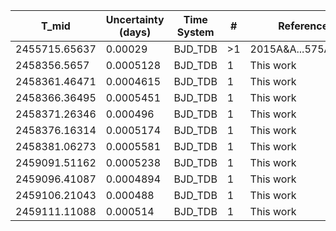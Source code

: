 |T_mid        |Uncertainty (days)|Time System|#  |Reference                             |
|-------------|------------------|-----------|---|--------------------------------------|
|2455715.65637|0.00029           |BJD_TDB    |>1 |2015A&A...575A..61A                   |
|2458356.5657 |0.0005128         |BJD_TDB    |1  |This work                             |
|2458361.46471|0.0004615         |BJD_TDB    |1  |This work                             |
|2458366.36495|0.0005451         |BJD_TDB    |1  |This work                             |
|2458371.26346|0.000496          |BJD_TDB    |1  |This work                             |
|2458376.16314|0.0005174         |BJD_TDB    |1  |This work                             |
|2458381.06273|0.0005581         |BJD_TDB    |1  |This work                             |
|2459091.51162|0.0005238         |BJD_TDB    |1  |This work                             |
|2459096.41087|0.0004894         |BJD_TDB    |1  |This work                             |
|2459106.21043|0.000488          |BJD_TDB    |1  |This work                             |
|2459111.11088|0.000514          |BJD_TDB    |1  |This work                             |
